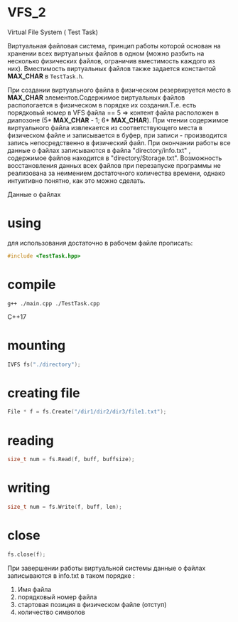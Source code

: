 # VFS_2
Virtual File System ( Test Task)

Виртуальная файловая система, принцип работы которой основан на хранении всех виртуальных файлов в одном (можно разбить на несколько физических файлов, ограничив вместимость каждого из них). Вместимость виртуальных файлов также задается константой **MAX_CHAR** в ``` TestTask.h ```.

При создании виртуального файла в физическом резервируется место в **MAX_CHAR** элементов.Содержимое виртуальных файлов распологается в физическом в порядке их создания.Т.е. есть порядковый номер в VFS файла == 5 => контент файла расположен в диапозоне (5* **MAX_CHAR** - 1; 6* **MAX_CHAR**). При чтении содержимое виртуального файла извлекается из соответствующего места в физическом файле и записывается в буфер, при записи - производится запись непосредственно в физический файл.
При окончании работы все данные о файлах записываются в файла "directory/info.txt" , содержимое файлов находится в "directory/Storage.txt".
Возможность восстановления данных всех файлов при перезапуске программы не реализована за неимением достаточного количества времени, однако интуитивно понятно, как это можно сделать.

Данные о файлах 

# using
для использования достаточно в рабочем файле прописать:
```C++
#include <TestTask.hpp>
```
# compile 
```
g++ ./main.cpp ./TestTask.cpp
```
С++17 

# mounting
 ```C++
 IVFS fs("./directory");
 ```
# creating file 
```C++ 
File * f = fs.Create("/dir1/dir2/dir3/file1.txt");
```
# reading 
```C++ 
size_t num = fs.Read(f, buff, buffsize);
```
# writing
```C++ 
size_t num = fs.Write(f, buff, len);
```
# close
```C++ 
fs.close(f);
```

При завершении работы виртуальной системы данные о файлах записываются в info.txt в таком порядке : 


1. Имя файла 
2. порядковый номер файла
3. стартовая позиция в физическом файле (отступ)
4. количество символов


